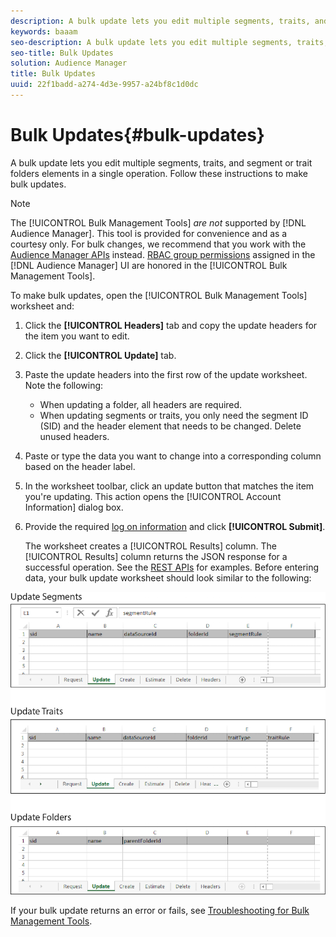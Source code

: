 ```yaml
---
description: A bulk update lets you edit multiple segments, traits, and segment or trait folders elements in a single operation. Follow these instructions to make bulk updates.
keywords: baaam
seo-description: A bulk update lets you edit multiple segments, traits, and segment or trait folders elements in a single operation. Follow these instructions to make bulk updates.
seo-title: Bulk Updates
solution: Audience Manager
title: Bulk Updates
uuid: 22f1badd-a274-4d3e-9957-a24bf8c1d0dc
---
```


# Bulk Updates{#bulk-updates}

A bulk update lets you edit multiple segments, traits, and segment or trait folders elements in a single operation. Follow these instructions to make bulk updates.

<!-- 

t_bulk_updates.xml

 -->

>[!NOTE]
>
>The [!UICONTROL Bulk Management Tools] *are not* supported by [!DNL Audience Manager]. This tool is provided for convenience and as a courtesy only. For bulk changes, we recommend that you work with the [Audience Manager APIs](../../api/rest-api-main/aam-api-getting-started.md) instead. [RBAC group permissions](../../features/administration/administration-overview.md) assigned in the [!DNL Audience Manager] UI are honored in the [!UICONTROL Bulk Management Tools].

To make bulk updates, open the [!UICONTROL Bulk Management Tools] worksheet and: 

1. Click the **[!UICONTROL Headers]** tab and copy the update headers for the item you want to edit.
1. Click the **[!UICONTROL Update]** tab.
1. Paste the update headers into the first row of the update worksheet. Note the following:

    * When updating a folder, all headers are required. 
    * When updating segments or traits, you only need the segment ID (SID) and the header element that needs to be changed. Delete unused headers.

1. Paste or type the data you want to change into a corresponding column based on the header label.
1. In the worksheet toolbar, click an update button that matches the        item you're updating.
   This action opens the [!UICONTROL Account Information] dialog box. 

1. Provide the required [log on information](../../reference/bulk-management-tools/bulk-management-intro.md#auth-reqs) and click **[!UICONTROL Submit]**.

   The worksheet creates a [!UICONTROL Results] column. The [!UICONTROL Results] column returns the JSON response for a successful operation. See the [REST APIs](../../api/rest-api-main/rest-api-main.md) for examples. Before entering data, your bulk update worksheet should look similar to the following: 

![](assets/update.png)

If your bulk update returns an error or fails, see [Troubleshooting for Bulk Management Tools](../../reference/bulk-management-tools/bulk-troubleshooting.md). 
